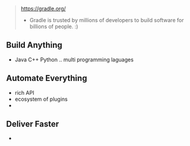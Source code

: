> https://gradle.org/
> * Gradle is trusted by millions of developers to build software for billions of people. :)

## Build Anything
* Java C++ Python .. multi programming laguages

## Automate Everything
* rich API
* ecosystem of plugins
* 

## Deliver Faster
* 


